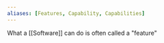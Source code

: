 ```yaml
---
aliases: [Features, Capability, Capabilities]
---
```


What a [[Software]] can do is often called a "feature"
